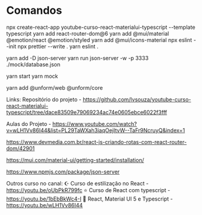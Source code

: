 # Comandos

npx create-react-app youtube-curso-react-materialui-typescript --template typescript
yarn add react-router-dom@6
yarn add @mui/material @emotion/react @emotion/styled
yarn add @mui/icons-material
npx eslint --init
npx prettier --write .
yarn eslint .

yarn add -D json-server
yarn run json-server -w -p 3333 ./mock/database.json

yarn start
yarn mock

yarn add @unform/web @unform/core

Links:
Repositório do projeto - https://github.com/lvsouza/youtube-curso-react-materialui-typescript/tree/dace83509e79069234ac74e0605ebce6022f3fff

Aulas do Projeto - https://www.youtube.com/watch?v=wLH1Vv86I44&list=PL29TaWXah3iaqOejItvW--TaFr9NcruyQ&index=1

https://www.devmedia.com.br/react-js-criando-rotas-com-react-router-dom/42901

https://mui.com/material-ui/getting-started/installation/

https://www.npmjs.com/package/json-server

Outros curso no canal:
☪️ Curso de estilização no React - https://youtu.be/oUbPkR799fc
⭐️ Curso de React com typescript - https://youtu.be/1bEbBkWc4-I
👑 React, Material UI 5 e Typescript - https://youtu.be/wLH1Vv86I44
